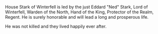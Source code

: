 House Stark of Winterfell is led by the just Eddard "Ned" Stark, Lord of Winterfell,
Warden of the North, Hand of the King, Protector of the Realm, Regent.
He is surely honorable and will lead a long and prosperous life.

He was not killed and they lived happily ever after.
